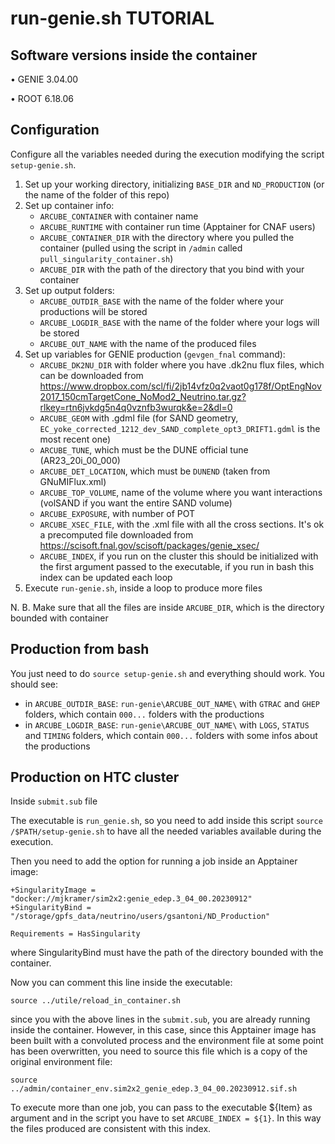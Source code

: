 # run-genie.sh TUTORIAL

## Software versions inside the container

• GENIE 3.04.00 

• ROOT 6.18.06

## Configuration
Configure all the variables needed during the execution modifying the script `setup-genie.sh`. 
1. Set up your working directory, initializing `BASE_DIR` and `ND_PRODUCTION` (or the name of the folder of this repo)
2. Set up container info:
   - `ARCUBE_CONTAINER` with container name
   - `ARCUBE_RUNTIME` with container run time (Apptainer for CNAF users)
   - `ARCUBE_CONTAINER_DIR` with the directory where you pulled the container (pulled using the script in `/admin` called `pull_singularity_container.sh`)
   - `ARCUBE_DIR` with the path of the directory that you bind with your container
3. Set up output folders:
   - `ARCUBE_OUTDIR_BASE` with the name of the folder where your productions will be stored
   - `ARCUBE_LOGDIR_BASE` with the name of the folder where your logs will be stored
   - `ARCUBE_OUT_NAME` with the name of the produced files
4. Set up variables for GENIE production (`gevgen_fnal` command):
   - `ARCUBE_DK2NU_DIR` with folder where you have .dk2nu flux files, which can be downloaded from https://www.dropbox.com/scl/fi/2jb14vfz0q2vaot0g178f/OptEngNov2017_150cmTargetCone_NoMod2_Neutrino.tar.gz?rlkey=rtn6jvkdg5n4q0vznfb3wurqk&e=2&dl=0
   - `ARCUBE_GEOM` with .gdml file (for SAND geometry, `EC_yoke_corrected_1212_dev_SAND_complete_opt3_DRIFT1.gdml` is the most recent one)
   - `ARCUBE_TUNE`, which must be the DUNE official tune (AR23_20i_00_000)
   - `ARCUBE_DET_LOCATION`, which must be `DUNEND` (taken from GNuMIFlux.xml)
   - `ARCUBE_TOP_VOLUME`, name of the volume where you want interactions (volSAND if you want the entire SAND volume)
   - `ARCUBE_EXPOSURE`, with number of POT
   - `ARCUBE_XSEC_FILE`, with the .xml file with all the cross sections. It's ok a precomputed file downloaded from https://scisoft.fnal.gov/scisoft/packages/genie_xsec/
   - `ARCUBE_INDEX`, if you run on the cluster this should be initialized with the first argument passed to the executable, if you run in bash this index can be updated each loop
5. Execute `run-genie.sh`, inside a loop to produce more files

N. B. Make sure that all the files are inside `ARCUBE_DIR`, which is the directory bounded with container

## Production from bash
You just need to do `source setup-genie.sh` and everything should work. You should see: 
- in `ARCUBE_OUTDIR_BASE`: `run-genie\ARCUBE_OUT_NAME\` with `GTRAC` and `GHEP` folders, which contain `000...` folders with the productions
- in `ARCUBE_LOGDIR_BASE`: `run-genie\ARCUBE_OUT_NAME\` with `LOGS`, `STATUS` and `TIMING` folders, which contain `000...` folders with some infos about the productions

## Production on HTC cluster
Inside `submit.sub` file

The executable is `run_genie.sh`, so you need to add inside this script `source /$PATH/setup-genie.sh` to have all the needed variables available during the execution.

Then you need to add the option for running a job inside an Apptainer image: 
```
+SingularityImage = "docker://mjkramer/sim2x2:genie_edep.3_04_00.20230912"
+SingularityBind = "/storage/gpfs_data/neutrino/users/gsantoni/ND_Production"

Requirements = HasSingularity
```
where SingularityBind must have the path of the directory bounded with the container.

Now you can comment this line inside the executable: 
```
source ../utile/reload_in_container.sh
```
since you with the above lines in the `submit.sub`, you are already running inside the container. However, in this case, since this Apptainer image has been built with a convoluted process and the environment file at some point has been overwritten, you need to source this file which is a copy of the original environment file: 
```
source ../admin/container_env.sim2x2_genie_edep.3_04_00.20230912.sif.sh
```

To execute more than one job, you can pass to the executable ${Item} as argument and in the script you have to set `ARCUBE_INDEX = ${1}`. In this way the files produced are consistent with this index.

